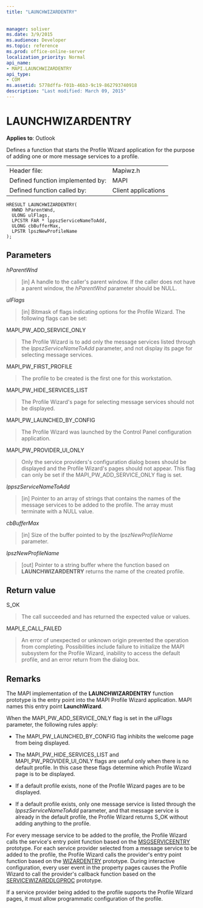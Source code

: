 ```yaml
---
title: "LAUNCHWIZARDENTRY"
 
 
manager: soliver
ms.date: 3/9/2015
ms.audience: Developer
ms.topic: reference
ms.prod: office-online-server
localization_priority: Normal
api_name:
- MAPI.LAUNCHWIZARDENTRY
api_type:
- COM
ms.assetid: 5778dffa-f01b-46b3-9c19-862793740918
description: "Last modified: March 09, 2015"
---
```


# LAUNCHWIZARDENTRY

  
  
**Applies to**: Outlook 
  
Defines a function that starts the Profile Wizard application for the purpose of adding one or more message services to a profile. 
  
|||
|:-----|:-----|
|Header file:  <br/> |Mapiwz.h  <br/> |
|Defined function implemented by:  <br/> |MAPI  <br/> |
|Defined function called by:  <br/> |Client applications  <br/> |
   
```
HRESULT LAUNCHWIZARDENTRY(
  HWND hParentWnd,
  ULONG ulFlags,
  LPCSTR FAR * lppszServiceNameToAdd,
  ULONG cbBufferMax,
  LPSTR lpszNewProfileName
);
```

## Parameters

 _hParentWnd_
  
> [in] A handle to the caller's parent window. If the caller does not have a parent window, the  _hParentWnd_ parameter should be NULL. 
    
 _ulFlags_
  
> [in] Bitmask of flags indicating options for the Profile Wizard. The following flags can be set:
    
MAPI_PW_ADD_SERVICE_ONLY 
  
> The Profile Wizard is to add only the message services listed through the  _lppszServiceNameToAdd_ parameter, and not display its page for selecting message services. 
    
MAPI_PW_FIRST_PROFILE 
  
> The profile to be created is the first one for this workstation. 
    
MAPI_PW_HIDE_SERVICES_LIST 
  
> The Profile Wizard's page for selecting message services should not be displayed. 
    
MAPI_PW_LAUNCHED_BY_CONFIG 
  
> The Profile Wizard was launched by the Control Panel configuration application. 
    
MAPI_PW_PROVIDER_UI_ONLY 
  
> Only the service providers's configuration dialog boxes should be displayed and the Profile Wizard's pages should not appear. This flag can only be set if the MAPI_PW_ADD_SERVICE_ONLY flag is set. 
    
 _lppszServiceNameToAdd_
  
> [in] Pointer to an array of strings that contains the names of the message services to be added to the profile. The array must terminate with a NULL value. 
    
 _cbBufferMax_
  
> [in] Size of the buffer pointed to by the  _lpszNewProfileName_ parameter. 
    
 _lpszNewProfileName_
  
> [out] Pointer to a string buffer where the function based on **LAUNCHWIZARDENTRY** returns the name of the created profile. 
    
## Return value

S_OK 
  
> The call succeeded and has returned the expected value or values. 
    
MAPI_E_CALL_FAILED 
  
> An error of unexpected or unknown origin prevented the operation from completing. Possibilities include failure to initialize the MAPI subsystem for the Profile Wizard, inability to access the default profile, and an error return from the dialog box.
    
## Remarks

The MAPI implementation of the **LAUNCHWIZARDENTRY** function prototype is the entry point into the MAPI Profile Wizard application. MAPI names this entry point **LaunchWizard**. 
  
When the MAPI_PW_ADD_SERVICE_ONLY flag is set in the  _ulFlags_ parameter, the following rules apply: 
  
- The MAPI_PW_LAUNCHED_BY_CONFIG flag inhibits the welcome page from being displayed. 
    
- The MAPI_PW_HIDE_SERVICES_LIST and MAPI_PW_PROVIDER_UI_ONLY flags are useful only when there is no default profile. In this case these flags determine which Profile Wizard page is to be displayed. 
    
- If a default profile exists, none of the Profile Wizard pages are to be displayed. 
    
- If a default profile exists, only one message service is listed through the  _lppszServiceNameToAdd_ parameter, and that message service is already in the default profile, the Profile Wizard returns S_OK without adding anything to the profile. 
    
For every message service to be added to the profile, the Profile Wizard calls the service's entry point function based on the [MSGSERVICEENTRY](msgserviceentry.md) prototype. For each service provider selected from a message service to be added to the profile, the Profile Wizard calls the provider's entry point function based on the [WIZARDENTRY](wizardentry.md) prototype. During interactive configuration, every user event in the property pages causes the Profile Wizard to call the provider's callback function based on the [SERVICEWIZARDDLGPROC](servicewizarddlgproc.md) prototype. 
  
If a service provider being added to the profile supports the Profile Wizard pages, it must allow programmatic configuration of the profile.
  

